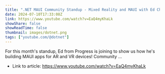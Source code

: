 ```yaml
---
title: ".NET MAUI Community Standup - Mixed Reality and MAUI with Ed Charbeneau"
date: 2024-07-10T17:33:08Z
link: https://www.youtube.com/watch?v=EaQ4myKhaLk
showShare: false
showReadTime: false
thumbnail: images/dotnet.png
tags: ["youtube.com/@dotnet"]
---
```

For this month's standup, Ed from Progress is joining to show us how he's building MAUI apps for AR and VR devices! Community ...

- Link to article: https://www.youtube.com/watch?v=EaQ4myKhaLk